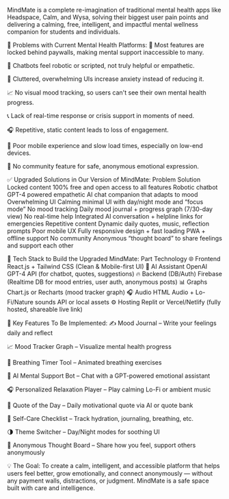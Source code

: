 MindMate is a complete re-imagination of traditional mental health apps like Headspace, Calm, and Wysa, solving their biggest user pain points and delivering a calming, free, intelligent, and impactful mental wellness companion for students and individuals.

🚨 Problems with Current Mental Health Platforms:
🔐 Most features are locked behind paywalls, making mental support inaccessible to many.

🤖 Chatbots feel robotic or scripted, not truly helpful or empathetic.

🧱 Cluttered, overwhelming UIs increase anxiety instead of reducing it.

📈 No visual mood tracking, so users can't see their own mental health progress.

📞 Lack of real-time response or crisis support in moments of need.

🎧 Repetitive, static content leads to loss of engagement.

📱 Poor mobile experience and slow load times, especially on low-end devices.

💬 No community feature for safe, anonymous emotional expression.

✅ Upgraded Solutions in Our Version of MindMate:
Problem	Solution
Locked content	100% free and open access to all features
Robotic chatbot	GPT-4 powered empathetic AI chat companion that adapts to mood
Overwhelming UI	Calming minimal UI with day/night mode and “focus mode”
No mood tracking	Daily mood journal + progress graph (7/30-day view)
No real-time help	Integrated AI conversation + helpline links for emergencies
Repetitive content	Dynamic daily quotes, music, reflection prompts
Poor mobile UX	Fully responsive design + fast loading PWA + offline support
No community	Anonymous “thought board” to share feelings and support each other

🧰 Tech Stack to Build the Upgraded MindMate:
Part	Technology
🌐 Frontend	React.js + Tailwind CSS (Clean & Mobile-first UI)
🧠 AI Assistant	OpenAI GPT-4 API (for chatbot, quotes, suggestions)
🔥 Backend (DB/Auth)	Firebase (Realtime DB for mood entries, user auth, anonymous posts)
📊 Graphs	Chart.js or Recharts (mood tracker graph)
🎧 Audio	HTML Audio + Lo-Fi/Nature sounds API or local assets
⚙️ Hosting	Replit or Vercel/Netlify (fully hosted, shareable live link)

🎯 Key Features To Be Implemented:
✍️ Mood Journal – Write your feelings daily and reflect

📈 Mood Tracker Graph – Visualize mental health progress

🧘 Breathing Timer Tool – Animated breathing exercises

🤖 AI Mental Support Bot – Chat with a GPT-powered emotional assistant

🎧 Personalized Relaxation Player – Play calming Lo-Fi or ambient music

🧾 Quote of the Day – Daily motivational quote via AI or quote bank

🧠 Self-Care Checklist – Track hydration, journaling, breathing, etc.

🌗 Theme Switcher – Day/Night modes for soothing UI

💬 Anonymous Thought Board – Share how you feel, support others anonymously

💡 The Goal:
To create a calm, intelligent, and accessible platform that helps users feel better, grow emotionally, and connect anonymously — without any payment walls, distractions, or judgment. MindMate is a safe space built with care and intelligence.
